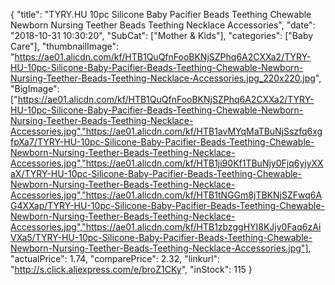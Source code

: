 {
	"title": "TYRY.HU 10pc Silicone Baby Pacifier Beads Teething Chewable Newborn Nursing Teether Beads Teething Necklace Accessories",
	"date": "2018-10-31 10:30:20",
	"SubCat": ["Mother & Kids"],
	"categories": ["Baby Care"],
	"thumbnailImage": "https://ae01.alicdn.com/kf/HTB1QuQfnFooBKNjSZPhq6A2CXXa2/TYRY-HU-10pc-Silicone-Baby-Pacifier-Beads-Teething-Chewable-Newborn-Nursing-Teether-Beads-Teething-Necklace-Accessories.jpg_220x220.jpg",
	"BigImage": ["https://ae01.alicdn.com/kf/HTB1QuQfnFooBKNjSZPhq6A2CXXa2/TYRY-HU-10pc-Silicone-Baby-Pacifier-Beads-Teething-Chewable-Newborn-Nursing-Teether-Beads-Teething-Necklace-Accessories.jpg","https://ae01.alicdn.com/kf/HTB1avMYqMaTBuNjSszfq6xgfpXa7/TYRY-HU-10pc-Silicone-Baby-Pacifier-Beads-Teething-Chewable-Newborn-Nursing-Teether-Beads-Teething-Necklace-Accessories.jpg","https://ae01.alicdn.com/kf/HTB1ji90Kf1TBuNjy0Fjq6yjyXXaX/TYRY-HU-10pc-Silicone-Baby-Pacifier-Beads-Teething-Chewable-Newborn-Nursing-Teether-Beads-Teething-Necklace-Accessories.jpg","https://ae01.alicdn.com/kf/HTB1tNGGm8jTBKNjSZFwq6AG4XXap/TYRY-HU-10pc-Silicone-Baby-Pacifier-Beads-Teething-Chewable-Newborn-Nursing-Teether-Beads-Teething-Necklace-Accessories.jpg","https://ae01.alicdn.com/kf/HTB1zbzggHYI8KJjy0Faq6zAiVXa5/TYRY-HU-10pc-Silicone-Baby-Pacifier-Beads-Teething-Chewable-Newborn-Nursing-Teether-Beads-Teething-Necklace-Accessories.jpg"],
	"actualPrice": 1.74,
	"comparePrice": 2.32,
	"linkurl": "http://s.click.aliexpress.com/e/broZ1CKy",
	"inStock": 115
}
